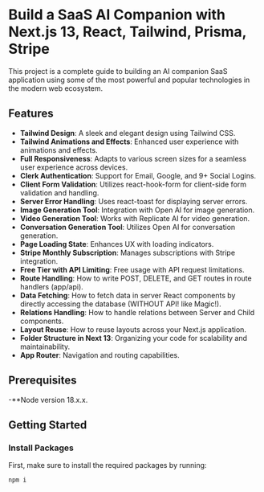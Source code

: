 # Build a SaaS AI Companion with Next.js 13, React, Tailwind, Prisma, Stripe

This project is a complete guide to building an AI companion SaaS application using some of the most powerful and popular technologies in the modern web ecosystem.

## Features

- **Tailwind Design**: A sleek and elegant design using Tailwind CSS.
- **Tailwind Animations and Effects**: Enhanced user experience with animations and effects.
- **Full Responsiveness**: Adapts to various screen sizes for a seamless user experience across devices.
- **Clerk Authentication**: Support for Email, Google, and 9+ Social Logins.
- **Client Form Validation**: Utilizes react-hook-form for client-side form validation and handling.
- **Server Error Handling**: Uses react-toast for displaying server errors.
- **Image Generation Tool**: Integration with Open AI for image generation.
- **Video Generation Tool**: Works with Replicate AI for video generation.
- **Conversation Generation Tool**: Utilizes Open AI for conversation generation.
- **Page Loading State**: Enhances UX with loading indicators.
- **Stripe Monthly Subscription**: Manages subscriptions with Stripe integration.
- **Free Tier with API Limiting**: Free usage with API request limitations.
- **Route Handling**: How to write POST, DELETE, and GET routes in route handlers (app/api).
- **Data Fetching**: How to fetch data in server React components by directly accessing the database (WITHOUT API! like Magic!).
- **Relations Handling**: How to handle relations between Server and Child components.
- **Layout Reuse**: How to reuse layouts across your Next.js application.
- **Folder Structure in Next 13**: Organizing your code for scalability and maintainability.
- **App Router**: Navigation and routing capabilities.

## Prerequisites
-**Node version 18.x.x.

## Getting Started

### Install Packages

First, make sure to install the required packages by running:

```bash
npm i
